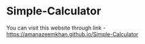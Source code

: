 # Simple-Calculator
You can visit this website through link - https://amanazeemkhan.github.io/Simple-Calculator
